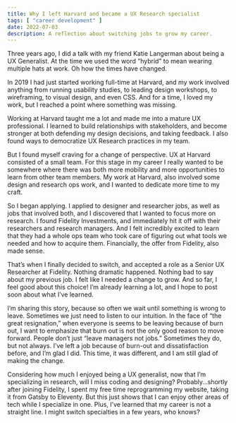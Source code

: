 ```yaml
---
title: Why I left Harvard and became a UX Research specialist
tags: [ "career development" ]
date: 2022-07-03
description: A reflection about switching jobs to grow my career.
---
```

Three years ago, I did a talk with my friend Katie Langerman about being a UX Generalist. At the time we used the word “hybrid” to mean wearing multiple hats at work. Oh how the times have changed.

In 2019 I had just started working full-time at Harvard, and my work involved anything from running usability studies, to leading design workshops, to wireframing, to visual design, and  even CSS. And for a time, I loved my work, but I reached a point where something was missing.

Working at Harvard taught me a lot and made me into a mature UX professional. I learned to build relationships with stakeholders, and become stronger at both defending my design decisions, and taking feedback. I also found ways to democratize UX Research practices in my team. 

But I found myself craving for a change of perspective. UX at Harvard consisted of a small team. For this stage in my career I really wanted to be somewhere where there was both more mobility and more opportunities to learn from other team members. My work at Harvard, also involved some design and research ops work, and I wanted to dedicate more time to my craft. 

So I began applying. I applied to designer and researcher jobs, as well as jobs that involved both, and I discovered that I wanted to focus more on research. I found Fidelity Investments, and immediately hit it off with their researchers and research managers. And I felt incredibly excited to learn that they had a whole ops team who took care of figuring out what tools we needed and how to acquire them. Financially, the offer from Fidelity, also made sense.

That’s when I finally decided to switch, and accepted a role as a Senior UX Researcher at Fidelity. Nothing dramatic happened. Nothing bad to say about my previous job. I felt like I needed a change to grow. And so far, I feel good about this choice! I’m already learning a lot, and I hope to post soon about what I’ve learned. 

I’m sharing this story, because so often we wait until something is wrong to leave. Sometimes we just need to listen to our intuition. In the face of “the great resignation,” when everyone is seems to be leaving because of burn out, I want to emphasize that burn out is not the only good reason to move forward. People don’t just “leave managers not jobs.” Sometimes they do, but not always. I’ve left a job because of burn-out and dissatisfaction before, and I’m glad I did. This time, it was different, and I am still glad of making the change.

Considering how much I enjoyed being a UX generalist, now that I’m specializing in research, will I miss coding and designing? Probably…shortly after joining Fidelity, I spent my free time  reprogramming my website, taking it from Gatsby to Eleventy. But this just shows that I can enjoy other areas of tech while I specialize in one. Plus, I’ve learned that my career is not a straight line. I might switch specialties in a few years, who knows?
